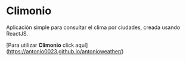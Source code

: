 # Climonio

Aplicación simple para consultar el clima por ciudades, creada usando ReactJS.

[Para utilizar **Climonio** click aquí] (https://antonio0023.github.io/antonioweather/)

